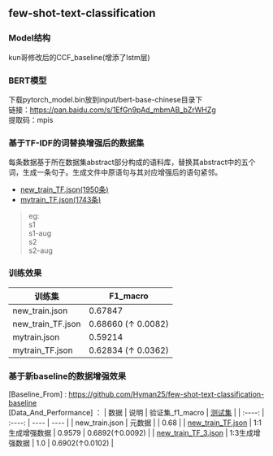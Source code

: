 ## few-shot-text-classification
### Model结构
kun哥修改后的CCF_baseline(增添了lstm层)
### BERT模型
下载pytorch_model.bin放到input/bert-base-chinese目录下<br>
链接：https://pan.baidu.com/s/1EfGn9pAd_mbmAB_bZrWHZg <br>
提取码：mpis

### 基于TF-IDF的词替换增强后的数据集
每条数据基于所在数据集abstract部分构成的语料库，替换其abstract中的五个词，生成一条句子。生成文件中原语句与其对应增强后的语句紧邻。<br>
* [new_train_TF.json(1950条)](https://github.com/H-Y-E/few-shot-text-classification_CCF-baseline/tree/main/few-shot-text-classificatoin/input/data_aug)<br>
* [mytrain_TF.json(1743条)](https://github.com/H-Y-E/few-shot-text-classification_CCF-baseline/tree/main/few-shot-text-classificatoin/input/data_aug)<br>

> eg:<br>
> s1<br>
> s1-aug<br>
> s2<br>
> s2-aug

### 训练效果
|  训练集  | F1_macro  |
|  ----  | ----  |
| new_train.json | 0.67847 |
| new_train_TF.json |0.68660 (↑ 0.0082)|
| mytrain.json  |0.59214|
|mytrain_TF.json|0.62834 (↑ 0.0362)|

### 基于新baseline的数据增强效果
[Baseline_From] : https://github.com/Hyman25/few-shot-text-classification-baseline<br>
[Data_And_Performance] ：
| 数据 | 说明 | 验证集_f1_macro | [测试集](https://github.com/H-Y-E/few-shot-text-classification/blob/main/few-shot-text-classificatoin/input/new_test.json) |
| :----: | :----: | ---- | ---- |
| new_train.json | 元数据 |   | 0.68 |
| [new_train_TF.json](https://github.com/H-Y-E/few-shot-text-classification/blob/main/few-shot-text-classificatoin/input/data_aug/new_train_TF.json) | 1:1生成增强数据 | 0.9579 | 0.6892(↑0.0092) |
| [new_train_TF_3.json](https://github.com/H-Y-E/few-shot-text-classification/blob/main/few-shot-text-classificatoin/input/data_aug/new_train_TF_3.json) | 1:3生成增强数据 | 1.0 | 0.6902(↑0.0102) |
